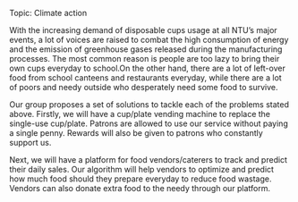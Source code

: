 Topic: Climate action

   With the increasing demand of disposable cups usage at all NTU’s major events, a lot of voices are raised to combat the high consumption of energy and the emission of greenhouse gases released during the manufacturing processes. The most common reason is people are too lazy to bring their own cups everyday to school.On the other hand, there are a lot of left-over food from school canteens and restaurants everyday, while there are a lot of poors and needy outside who desperately need some food to survive.

   Our group proposes a set of solutions to tackle each of the problems stated above. Firstly, we will have a cup/plate vending machine to replace the single-use cup/plate. Patrons are allowed to use our service without paying a single penny. Rewards will also be given to patrons who constantly support us.

   Next, we will have a platform for food vendors/caterers to track and predict their daily sales. Our algorithm will help vendors to optimize and predict how much food should they prepare everyday to reduce food wastage. Vendors can also donate extra food to the needy through our platform.




